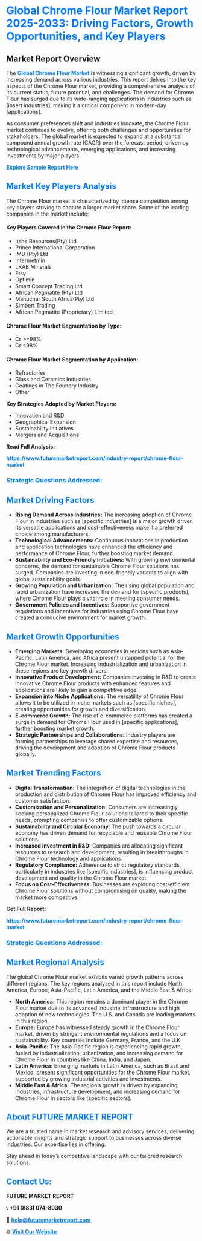 <h1 style="color: #007BFF;">Global Chrome Flour Market Report 2025-2033: Driving Factors, Growth Opportunities, and Key Players</h1>

<section id="overview">
<h2>Market Report Overview</h2>
<p>The <a href="https://www.futuremarketreport.com/industry-report/chrome-flour-market" style="color: #007BFF; text-decoration: none;"><strong>Global Chrome Flour Market</strong></a> is witnessing significant growth, driven by increasing demand across various industries. This report delves into the key aspects of the Chrome Flour market, providing a comprehensive analysis of its current status, future potential, and challenges. The demand for Chrome Flour has surged due to its wide-ranging applications in industries such as [insert industries], making it a critical component in modern-day [applications].</p>
<p>As consumer preferences shift and industries innovate, the Chrome Flour market continues to evolve, offering both challenges and opportunities for stakeholders. The global market is expected to expand at a substantial compound annual growth rate (CAGR) over the forecast period, driven by technological advancements, emerging applications, and increasing investments by major players.</p>
</section>

<section id="overview">
<p><a href="https://www.futuremarketreport.com/request-sample/reportId=102230" style="color: #007BFF; text-decoration: none;"><strong>Explore Sample Report Here</strong></a></p>
</section>

<section id="key-players">
<h2 style="color: #007BFF;">Market Key Players Analysis</h2>
<p>The Chrome Flour market is characterized by intense competition among key players striving to capture a larger market share. Some of the leading companies in the market include:</p>
<h4>Key Players Covered in the Chrome Flour Report:</h4>
<ul><li>Itshe Resources(Pty) Ltd</li><li>Prince International Corporation</li><li>IMD (Pty) Ltd</li><li>Intermetmin</li><li>LKAB Minerals</li><li>Etsy</li><li>Optimin</li><li>Smart Concept Trading Ltd</li><li>African Pegmatite (Pty) Ltd</li><li>Manuchar South Africa(Pty) Ltd</li><li>Simbert Trading</li><li>African Pegmatite (Proprietary) Limited</li></ul>
<h4>Chrome Flour Market Segmentation by Type:</h4>
<ul><li>Cr &gt;=98%</li><li>Cr &lt;98%</li></ul>

<h4>Chrome Flour Market Segmentation by Application:</h4>
<ul><li>Refractories</li><li>Glass and Ceramics Industries</li><li>Coatings in The Foundry Industry</li><li>Other</li></ul>
<p><strong>Key Strategies Adopted by Market Players:</strong></p>
<ul>
<li>Innovation and R&D</li>
<li>Geographical Expansion</li>
<li>Sustainability Initiatives</li>
<li>Mergers and Acquisitions</li>
</ul>
</section>

<section>
<p><strong>Read Full Analysis: </strong></p><a href="https://www.futuremarketreport.com/industry-report/chrome-flour-market" style="color: #007BFF; text-decoration: none;"><strong>https://www.futuremarketreport.com/industry-report/chrome-flour-market</strong></a>
<h3 style="color: #007BFF;">Strategic Questions Addressed:</h3>
</section>

<section id="driving-factors">
<h2 style="color: #007BFF;">Market Driving Factors</h2>
<ul>
<li><strong>Rising Demand Across Industries:</strong> The increasing adoption of Chrome Flour in industries such as [specific industries] is a major growth driver. Its versatile applications and cost-effectiveness make it a preferred choice among manufacturers.</li>
<li><strong>Technological Advancements:</strong> Continuous innovations in production and application technologies have enhanced the efficiency and performance of Chrome Flour, further boosting market demand.</li>
<li><strong>Sustainability and Eco-Friendly Initiatives:</strong> With growing environmental concerns, the demand for sustainable Chrome Flour solutions has surged. Companies are investing in eco-friendly variants to align with global sustainability goals.</li>
<li><strong>Growing Population and Urbanization:</strong> The rising global population and rapid urbanization have increased the demand for [specific products], where Chrome Flour plays a vital role in meeting consumer needs.</li>
<li><strong>Government Policies and Incentives:</strong> Supportive government regulations and incentives for industries using Chrome Flour have created a conducive environment for market growth.</li>
</ul>
</section>

<section id="growth-opportunities">
<h2 style="color: #007BFF;">Market Growth Opportunities</h2>
<ul>
<li><strong>Emerging Markets:</strong> Developing economies in regions such as Asia-Pacific, Latin America, and Africa present untapped potential for the Chrome Flour market. Increasing industrialization and urbanization in these regions are key growth drivers.</li>
<li><strong>Innovative Product Development:</strong> Companies investing in R&D to create innovative Chrome Flour products with enhanced features and applications are likely to gain a competitive edge.</li>
<li><strong>Expansion into Niche Applications:</strong> The versatility of Chrome Flour allows it to be utilized in niche markets such as [specific niches], creating opportunities for growth and diversification.</li>
<li><strong>E-commerce Growth:</strong> The rise of e-commerce platforms has created a surge in demand for Chrome Flour used in [specific applications], further boosting market growth.</li>
<li><strong>Strategic Partnerships and Collaborations:</strong> Industry players are forming partnerships to leverage shared expertise and resources, driving the development and adoption of Chrome Flour products globally.</li>
</ul>
</section>

<section id="trending-factors">
<h2 style="color: #007BFF;">Market Trending Factors</h2>
<ul>
<li><strong>Digital Transformation:</strong> The integration of digital technologies in the production and distribution of Chrome Flour has improved efficiency and customer satisfaction.</li>
<li><strong>Customization and Personalization:</strong> Consumers are increasingly seeking personalized Chrome Flour solutions tailored to their specific needs, prompting companies to offer customizable options.</li>
<li><strong>Sustainability and Circular Economy:</strong> The push towards a circular economy has driven demand for recyclable and reusable Chrome Flour solutions.</li>
<li><strong>Increased Investment in R&D:</strong> Companies are allocating significant resources to research and development, resulting in breakthroughs in Chrome Flour technology and applications.</li>
<li><strong>Regulatory Compliance:</strong> Adherence to strict regulatory standards, particularly in industries like [specific industries], is influencing product development and quality in the Chrome Flour market.</li>
<li><strong>Focus on Cost-Effectiveness:</strong> Businesses are exploring cost-efficient Chrome Flour solutions without compromising on quality, making the market more competitive.</li>
</ul>
</section>

<section>
<p><strong>Get Full Report: </strong></p><a href="https://www.futuremarketreport.com/industry-report/chrome-flour-market" style="color: #007BFF; text-decoration: none;"><strong>https://www.futuremarketreport.com/industry-report/chrome-flour-market</strong></a>
<h3 style="color: #007BFF;">Strategic Questions Addressed:</h3>
</section>


<section id="regional-analysis">
<h2 style="color: #007BFF;">Market Regional Analysis</h2>
<p>The global Chrome Flour market exhibits varied growth patterns across different regions. The key regions analyzed in this report include North America, Europe, Asia-Pacific, Latin America, and the Middle East & Africa:</p>
<ul>
<li><strong>North America:</strong> This region remains a dominant player in the Chrome Flour market due to its advanced industrial infrastructure and high adoption of new technologies. The U.S. and Canada are leading markets in this region.</li>
<li><strong>Europe:</strong> Europe has witnessed steady growth in the Chrome Flour market, driven by stringent environmental regulations and a focus on sustainability. Key countries include Germany, France, and the U.K.</li>
<li><strong>Asia-Pacific:</strong> The Asia-Pacific region is experiencing rapid growth, fueled by industrialization, urbanization, and increasing demand for Chrome Flour in countries like China, India, and Japan.</li>
<li><strong>Latin America:</strong> Emerging markets in Latin America, such as Brazil and Mexico, present significant opportunities for the Chrome Flour market, supported by growing industrial activities and investments.</li>
<li><strong>Middle East & Africa:</strong> The region’s growth is driven by expanding industries, infrastructure development, and increasing demand for Chrome Flour in sectors like [specific sectors].</li>
</ul>
</section>

<footer>
<h2 style="color: #007BFF;">About FUTURE MARKET REPORT</h2>
<p>We are a trusted name in market research and advisory services, delivering actionable insights and strategic support to businesses across diverse industries. Our expertise lies in offering:</p>

<p>Stay ahead in today’s competitive landscape with our tailored research solutions.</p>

<h2 style="color: #007BFF;">Contact Us:</h2>
<p><strong>FUTURE MARKET REPORT</strong></p>
<p>📞 <strong>+91 (883) 074-8030</strong></p>
<p>📧 <strong><a href="mailto:help@futuremarketreport.com" style="color: #007BFF;">help@futuremarketreport.com</a></strong></p>
<p>🌐 <strong><a href="https://www.futuremarketreport.com/" style="color: #007BFF;">Visit Our Website</a></strong></p>
</footer>